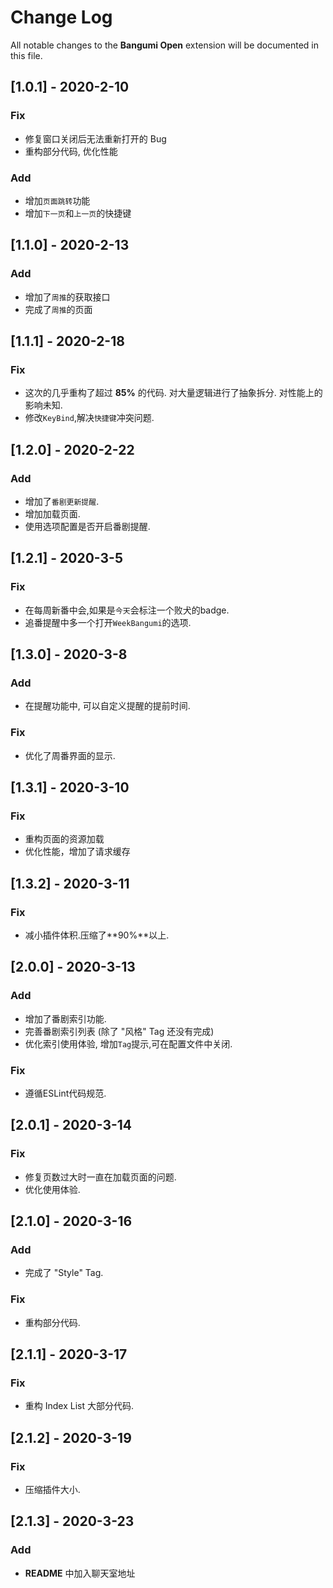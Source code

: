 # Change Log

All notable changes to the **Bangumi Open** extension will be documented in this file.

## [1.0.1] - 2020-2-10

### Fix

- 修复窗口关闭后无法重新打开的 Bug
- 重构部分代码, 优化性能

### Add

- 增加`页面跳转`功能
- 增加`下一页`和`上一页`的快捷键

## [1.1.0] - 2020-2-13

### Add

- 增加了`周推`的获取接口
- 完成了`周推`的页面

## [1.1.1] - 2020-2-18

### Fix

- 这次的几乎重构了超过 **85%** 的代码. 对大量逻辑进行了抽象拆分. 对性能上的影响未知.
- 修改`KeyBind`,解决`快捷键`冲突问题.

## [1.2.0] - 2020-2-22

### Add

- 增加了`番剧更新提醒`.
- 增加加载页面.
- 使用选项配置是否开启番剧提醒.

## [1.2.1] - 2020-3-5

### Fix

- 在每周新番中会,如果是`今天`会标注一个败犬的badge.
- 追番提醒中多一个打开`WeekBangumi`的选项.

## [1.3.0] - 2020-3-8

### Add

- 在提醒功能中, 可以自定义提醒的提前时间.

### Fix

- 优化了周番界面的显示.

## [1.3.1] - 2020-3-10

### Fix

- 重构页面的资源加载
- 优化性能，增加了请求缓存

## [1.3.2] - 2020-3-11

### Fix

- 减小插件体积.压缩了**90%**以上.

## [2.0.0] - 2020-3-13

### Add 

- 增加了番剧索引功能.
- 完善番剧索引列表 (除了 "风格" Tag 还没有完成)
- 优化索引使用体验, 增加`Tag`提示,可在配置文件中关闭.

### Fix 

- 遵循ESLint代码规范.


## [2.0.1] - 2020-3-14

### Fix

- 修复页数过大时一直在加载页面的问题.
- 优化使用体验.

## [2.1.0] - 2020-3-16

### Add

- 完成了 "Style" Tag.

### Fix

- 重构部分代码.

## [2.1.1] - 2020-3-17

### Fix

- 重构 Index List 大部分代码.

## [2.1.2] - 2020-3-19

### Fix

- 压缩插件大小.

## [2.1.3] - 2020-3-23

### Add

- **README** 中加入聊天室地址